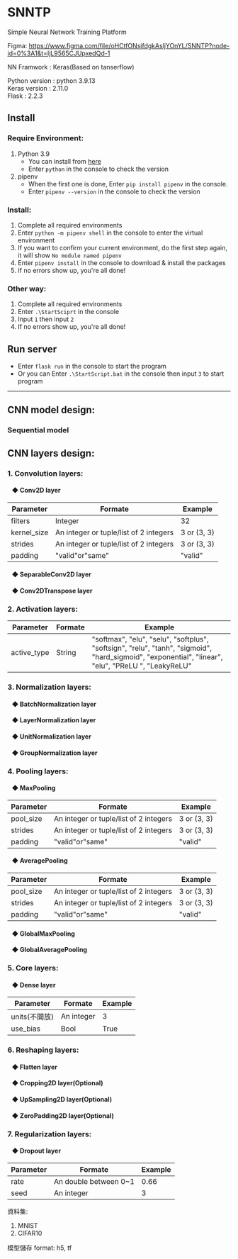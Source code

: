# SNNTP
Simple Neural Network Training Platform

Figma: https://www.figma.com/file/oHCtfONsjfdgkAsljYOnYL/SNNTP?node-id=0%3A1&t=IjL9565CJUpxedQd-1

NN Framwork : Keras(Based on tanserflow)     

Python version : python 3.9.13      
Keras version : 2.11.0     
Flask : 2.2.3

## Install
### Require Environment:    
1. Python 3.9
   * You can install from [here](https://www.python.org/downloads/release/python-3913/)
   * Enter `python` in the console to check the version
2. pipenv
   * When the first one is done, Enter `pip install pipenv` in the console.
   * Enter `pipenv --version` in the console to check the version

### Install:
1. Complete all required environments
2. Enter `python -m pipenv shell` in the console to enter the virtual environment
3. If you want to confirm your current environment, do the first step again, it will show `No module named pipenv`
4. Enter `pipenv install` in the console to download & install the packages
5. If no errors show up, you're all done!

### Other way:
1. Complete all required environments
2. Enter `.\StartSciprt` in the console 
3. Input `1` then input `2`
4. If no errors show up, you're all done!

## Run server
* Enter `flask run` in the console to start the program
* Or you can Enter `.\StartScript.bat` in the console then input `3` to start program

---

## CNN model design:
### Sequential model
  
## CNN layers design:
### 1. Convolution layers:
#### &nbsp;&nbsp;&nbsp;◆ Conv2D layer

| Parameter | Formate | Example |
|-----|-----|-----|
| filters   | Integer  | 32 |
| kernel_size   | An integer or tuple/list of 2 integers | 3 or (3, 3) |
| strides   | An integer or tuple/list of 2 integers  | 3 or (3, 3) |
| padding |"valid"or"same" |"valid" |

#### &nbsp;&nbsp;&nbsp;◆ SeparableConv2D layer
#### &nbsp;&nbsp;&nbsp;◆ Conv2DTranspose layer
### 2. Activation layers:
| Parameter | Formate | Example |
|-----|-----|-----|
| active_type   | String | "softmax", "elu", "selu", "softplus", "softsign", "relu", "tanh", "sigmoid", "hard_sigmoid", "exponential", "linear", "elu", "PReLU ", "LeakyReLU" |
     
### 3. Normalization layers:
#### &nbsp;&nbsp;&nbsp;◆ BatchNormalization layer
#### &nbsp;&nbsp;&nbsp;◆ LayerNormalization layer
#### &nbsp;&nbsp;&nbsp;◆ UnitNormalization layer
#### &nbsp;&nbsp;&nbsp;◆ GroupNormalization layer
 
### 4. Pooling layers:
#### &nbsp;&nbsp;&nbsp;◆ MaxPooling

| Parameter | Formate | Example |
|-----|-----|-----|
| pool_size   | An integer or tuple/list of 2 integers | 3 or (3, 3) |
| strides   | An integer or tuple/list of 2 integers  | 3 or (3, 3) |
| padding |"valid"or"same" |"valid" |
#### &nbsp;&nbsp;&nbsp;◆ AveragePooling

| Parameter | Formate | Example |
|-----|-----|-----|
| pool_size   | An integer or tuple/list of 2 integers | 3 or (3, 3) |
| strides   | An integer or tuple/list of 2 integers  | 3 or (3, 3) |
| padding |"valid"or"same" |"valid" |
#### &nbsp;&nbsp;&nbsp;◆ GlobalMaxPooling
#### &nbsp;&nbsp;&nbsp;◆ GlobalAveragePooling
  
### 5. Core layers:
#### &nbsp;&nbsp;&nbsp;◆ Dense layer

| Parameter | Formate | Example |
|-----|-----|-----|
| units(不開放)   | An integer | 3 |
| use_bias   | Bool  | True |
### 6. Reshaping layers:
#### &nbsp;&nbsp;&nbsp;◆ Flatten layer
#### &nbsp;&nbsp;&nbsp;◆ Cropping2D layer(Optional)
#### &nbsp;&nbsp;&nbsp;◆ UpSampling2D layer(Optional)
#### &nbsp;&nbsp;&nbsp;◆ ZeroPadding2D layer(Optional)

### 7. Regularization  layers:
#### &nbsp;&nbsp;&nbsp;◆ Dropout layer

| Parameter | Formate | Example |
|-----|-----|-----|
| rate   | An double between 0~1 | 0.66 |
| seed   | An integer | 3 |

資料集:
  1. MNIST
  2. CIFAR10

模型儲存 format: h5, tf
